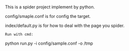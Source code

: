 This is a spider project implement by python.

config/smaple.conf is for config the target.

index/default.py is for how to deal with the page you spider.
```
Run with cmd:
```
python run.py -i config/sample.conf -o /tmp
```

